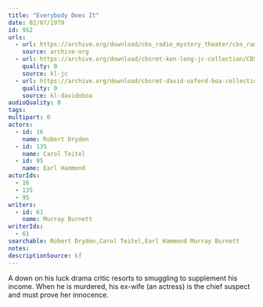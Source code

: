 ```yaml
---
title: "Everybody Does It"
date: 02/07/1979
id: 952
urls: 
  - url: https://archive.org/download/cbs_radio_mystery_theater/cbs_radio_mystery_theater-0951-1000.zip/cbs_radio_mystery_theater-0951-1000%2Fcbsrmt_0952_everybody_does_it.mp3
    source: archive-org
  - url: https://archive.org/download/cbsrmt-ken-long-jc-collection/CBSRMT - 790207 0952 Everybody Does It vbr fb2 hb_jc.mp3
    quality: 0
    source: kl-jc
  - url: https://archive.org/download/cbsrmt-david-oxford-boa-collection/CBSRMT-790207-0952-Everybody-Does-It-(128-48)_WBBM-JE-{BoA}.mp3
    quality: 0
    source: kl-davidoboa
audioQuality: 0
tags: 
multipart: 0
actors:  
  - id: 16
    name: Robert Dryden  
  - id: 135
    name: Carol Teitel  
  - id: 95
    name: Earl Hammond
actorIds:  
  - 16  
  - 135  
  - 95
writers:  
  - id: 61
    name: Murray Burnett
writerIds:  
  - 61
searchable: Robert Dryden,Carol Teitel,Earl Hammond Murray Burnett
notes: 
descriptionSource: kf
---
```

A down on his luck drama critic resorts to smuggling to supplement his income. When he is murdered, his ex-wife (an actress) is the chief suspect and must prove her innocence.